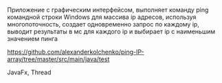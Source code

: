Приложение с графическим интерфейсом, выполняет команду ping командной строки Windows для массива ip адресов,
используя многопоточность, создает одновременно запрос по каждому ip, выводит результаты в мс для каждого ip и выбирает ip с наименьшим значением пинга

https://github.com/alexanderkolchenko/ping-IP-array/tree/master/src/main/java/test

JavaFx, Thread
